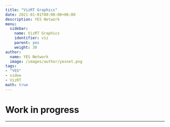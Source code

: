 ```yaml
---
title: "VizRT Graphics"
date: 2021-01-01T00:00:00+06:00
description: YES Network
menu:
  sidebar:
    name: VizRT Graphics
    identifier: viz
    parent: yes
    weight: 30
author:
  name: YES Network
  image: /images/author/yesnet.png
tags:
- "YES"
- video
- VizRT
math: true
---
```


# Work in progress

---